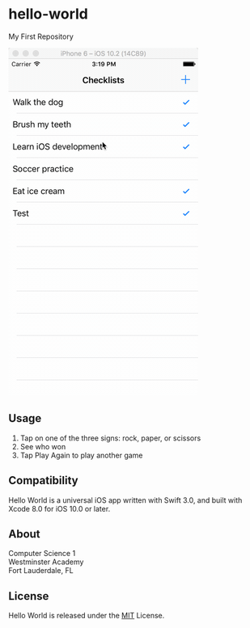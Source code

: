 # hello-world
My First Repository

![](https://raw.githubusercontent.com/ericliaswilson/hello-world/master/Checklists%20Demo.gif)

## Usage

1. Tap on one of the three signs: rock, paper, or scissors
2. See who won
3. Tap Play Again to play another game

## Compatibility

Hello World is a universal iOS app written with Swift 3.0, and built with Xcode 8.0 for iOS 10.0 or later.

## About

Computer Science 1  
Westminster Academy  
Fort Lauderdale, FL

## License

Hello World is released under the [MIT](https://choosealicense.com/licenses/mit/) License.
